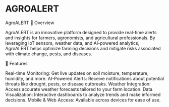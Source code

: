 # AGROALERT
AgroALERT
🌱 Overview

AgroALERT is an innovative platform designed to provide real-time alerts and insights for farmers, agronomists, and agricultural professionals. By leveraging IoT sensors, weather data, and AI-powered analytics, AgroALERT helps optimize farming decisions and mitigate risks associated with climate change, pests, and diseases.

🚀 Features

Real-time Monitoring: Get live updates on soil moisture, temperature, humidity, and more.
AI-Powered Alerts: Receive notifications about potential threats like drought, pests, or disease outbreaks.
Weather Integration: Access accurate weather forecasts tailored to your farm location.
Data Visualization: Interactive dashboards to analyze trends and make informed decisions.
Mobile & Web Access: Available across devices for ease of use.
